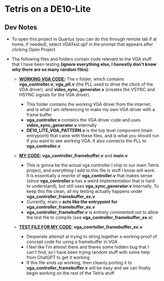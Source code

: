 # Tetris on a DE10-Lite

## Dev Notes

-   To open this project in Quartus (you can do this through remote lab if at home, if needed), select VGATest.qpf in the prompt that appears after clicking Open Project
-   The following files and folders contain code relevant to the VGA stuff that I have been testing **(ignore everything else, I honestly don't know why there are so many random files)**:

    -   <ins>**WORKING VGA CODE:**</ins> The v folder, which contains **vga_controller.v**, **vga_pll.v** (the PLL used to drive the clock of the VGA driver), and **video_sync_generator.v** (creates the VSYNC and HSYNC signals for the VGA driver).
        -   This folder contains the working VGA driver from the internet, and is what I am referencing to make my own VGA driver with a frame buffer
        -   **vga_controller.v** contains the VGA driver code and uses **video_sync_generator.v** internally
        -   **DE10_LITE_VGA_PATTERN.v** is the top level component (main entrypoint) that came with these files, and is what you should run if you want to see working VGA. It also connects the PLL to **vga_controller.v**
    -   <ins>**MY CODE:**</ins> **vga_controller_framebuffer.v** and **main.v**

        -   This is gonna be the actual vga controller I ship to our main Tetris project, and everything I add to this file is stuff I know will work. It is essentially a rewrite of **vga_controller.v** that makes sense (since **vga_controller.v** has a weird implementation that is hard to understand), but still uses **vga_sync_generator.v** internally. To keep this file clean, all my testing actually happens under **vga_controller_framebuffer_ex.v**
        -   Currently, main.v **acts like the entrypoint for vga_controller_framebuffer_ex.v**
        -   **vga_controller_framebuffer.v** is entirely commented out to allow the test file to compile (see **vga_controller_framebuffer_ex.v**)

    -   <ins>**TEST FILE FOR MY CODE:**</ins> **vga_conrtoller_framebuffer_ex.v**
        -   Desperate attempt at trying to string together a working proof of concept code for using a framebuffer in VGA
        -   I feel like I'm almost there and theres some hidden bug that I can't find, so I have been trying random stuff with some help from ChatGPT to get it working
        -   If this file ends up working, then cleanly porting it to **vga_controller_framebuffer.v** will be easy and we can finally begin working on the rest of the Tetris stuff
